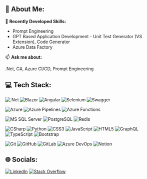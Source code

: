 ## 💫 About Me:

🔭 **Recently Developed Skills:**  
- Prompt Engineering
- GPT Based Application Development - Unit Test Generator (VS Extension), Code Generator
- Azure Data Factory

📫 **Ask me about:**

.Net, C#, Azure CI/CD, Prompt Engineering

## 💻 Tech Stack:

![.Net](https://img.shields.io/badge/ASP.Net_APIs-512BD4?style=for-the-badge&logo=dotnet&logoColor=white)
![Blazor](https://img.shields.io/badge/Blazor-512BD4?style=for-the-badge&logo=blazor&logoColor=white)
![Angular](https://img.shields.io/badge/Angular-0F0F11?style=for-the-badge&logo=angular&logoColor=white)
![Selenium](https://img.shields.io/badge/Selenium-43B02A?style=for-the-badge&logo=selenium&logoColor=white)
![Swagger](https://img.shields.io/badge/Swagger-85EA2D?style=for-the-badge&logo=swagger&logoColor=white)

![Azure](https://img.shields.io/badge/Microsoft_Azure-0078D4?style=for-the-badge&logo=microsoftazure&logoColor=white)
![Azure Pipelines](https://img.shields.io/badge/Azure_Pipelines-2560E0?style=for-the-badge&logo=azurepipelines&logoColor=white)
![Azure Functions](https://img.shields.io/badge/Azure_Functions-0062AD?style=for-the-badge&logo=azurefunctions&logoColor=white)

![MS SQL Server](https://img.shields.io/badge/Microsoft_SQL_Server-CC2927?style=for-the-badge&logo=microsoftsqlserver&logoColor=white)
![PostgreSQL](https://img.shields.io/badge/PostgreSQL-4169E1?style=for-the-badge&logo=postgresql&logoColor=white)
![Redis](https://img.shields.io/badge/redis-%23DD0031.svg?style=for-the-badge&logo=redis&logoColor=white) 

![CSharp](https://img.shields.io/badge/C_Sharp-512BD4?style=for-the-badge&logo=csharp&logoColor=white)
![Python](https://img.shields.io/badge/Python-3776AB?style=for-the-badge&logo=python&logoColor=white)
![CSS3](https://img.shields.io/badge/css3-%231572B6.svg?style=for-the-badge&logo=css3&logoColor=white)
![JavaScript](https://img.shields.io/badge/javascript-%23323330.svg?style=for-the-badge&logo=javascript&logoColor=%23F7DF1E)
![HTML5](https://img.shields.io/badge/html5-%23E34F26.svg?style=for-the-badge&logo=html5&logoColor=white)
![GraphQL](https://img.shields.io/badge/-GraphQL-E10098?style=for-the-badge&logo=graphql&logoColor=white)
![TypeScript](https://img.shields.io/badge/typescript-%23007ACC.svg?style=for-the-badge&logo=typescript&logoColor=white)
![Bootstrap](https://img.shields.io/badge/bootstrap-%23563D7C.svg?style=for-the-badge&logo=bootstrap&logoColor=white) 

![Git](https://img.shields.io/badge/Git-F05032?style=for-the-badge&logo=git&logoColor=white)
![GitHub](https://img.shields.io/badge/GitHub-181717?style=for-the-badge&logo=github&logoColor=white)
![GitLab](https://img.shields.io/badge/GitLab-FC6D26?style=for-the-badge&logo=gitlab&logoColor=white)
![Azure DevOps](https://img.shields.io/badge/Azure_DevOps-0078D7?style=for-the-badge&logo=azuredevops&logoColor=white)
![Notion](https://img.shields.io/badge/Notion-%23000000.svg?style=for-the-badge&logo=notion&logoColor=white)

## 🌐 Socials:
[![LinkedIn](https://img.shields.io/badge/LinkedIn-%230077B5.svg?logo=linkedin&logoColor=white)](https://www.linkedin.com/in/basant-khatiyan/)
[![Stack Overflow](https://img.shields.io/badge/-Stackoverflow-FE7A16?logo=stack-overflow&logoColor=white)](https://stackoverflow.com/users/12623421/basant-khatiyan) 

